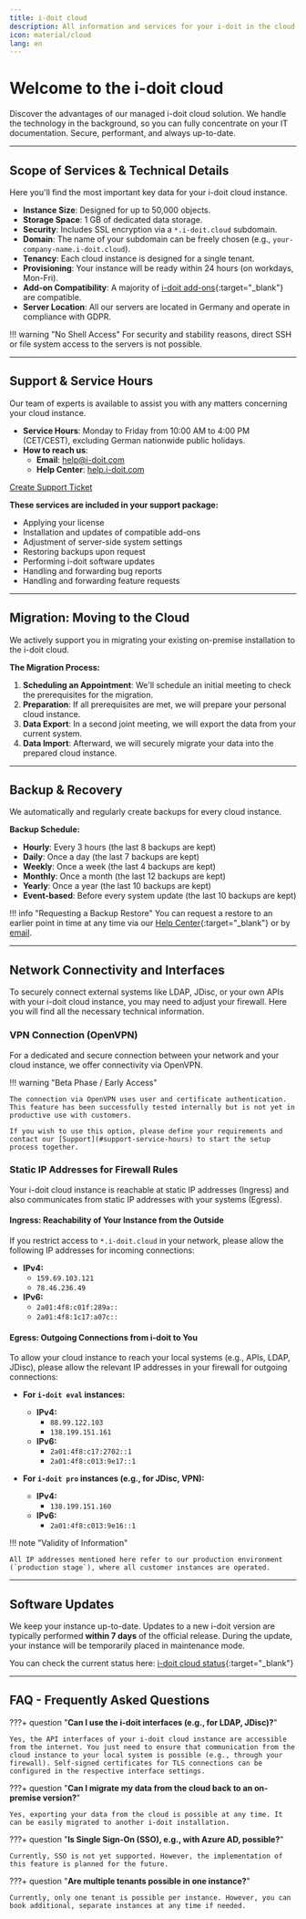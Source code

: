 ```yaml
---
title: i-doit cloud
description: All information and services for your i-doit in the cloud. Secure, maintained, and performant.
icon: material/cloud
lang: en
---
```


# Welcome to the i-doit cloud

Discover the advantages of our managed i-doit cloud solution. We handle the technology in the background, so you can fully concentrate on your IT documentation. Secure, performant, and always up-to-date.

---

## Scope of Services & Technical Details

Here you'll find the most important key data for your i-doit cloud instance.

* **Instance Size**: Designed for up to 50,000 objects.
* **Storage Space**: 1 GB of dedicated data storage.
* **Security**: Includes SSL encryption via a `*.i-doit.cloud` subdomain.
* **Domain**: The name of your subdomain can be freely chosen (e.g., `your-company-name.i-doit.cloud`).
* **Tenancy**: Each cloud instance is designed for a single tenant.
* **Provisioning**: Your instance will be ready within 24 hours (on workdays, Mon-Fri).
* **Add-on Compatibility**: A majority of [i-doit add-ons](https://www.i-doit.com/en/i-doit/add-ons/){:target="_blank"} are compatible.
* **Server Location**: All our servers are located in Germany and operate in compliance with GDPR.

!!! warning "No Shell Access"
    For security and stability reasons, direct SSH or file system access to the servers is not possible.

---

## Support & Service Hours

Our team of experts is available to assist you with any matters concerning your cloud instance.

* **Service Hours**: Monday to Friday from 10:00 AM to 4:00 PM (CET/CEST), excluding German nationwide public holidays.
* **How to reach us**:
    * **Email**: <a href="mailto:help@i-doit.com">help@i-doit.com</a>
    * **Help Center**: <a href="https://help.i-doit.com" target="_blank">help.i-doit.com</a>

<a href="https://help.i-doit.com" target="_blank" class="md-button md-button--primary">Create Support Ticket</a>

**These services are included in your support package:**

* Applying your license
* Installation and updates of compatible add-ons
* Adjustment of server-side system settings
* Restoring backups upon request
* Performing i-doit software updates
* Handling and forwarding bug reports
* Handling and forwarding feature requests

---

## Migration: Moving to the Cloud

We actively support you in migrating your existing on-premise installation to the i-doit cloud.

**The Migration Process:**

1.  **Scheduling an Appointment**: We'll schedule an initial meeting to check the prerequisites for the migration.
2.  **Preparation**: If all prerequisites are met, we will prepare your personal cloud instance.
3.  **Data Export**: In a second joint meeting, we will export the data from your current system.
4.  **Data Import**: Afterward, we will securely migrate your data into the prepared cloud instance.

---

## Backup & Recovery

We automatically and regularly create backups for every cloud instance.

**Backup Schedule:**

-   **Hourly**: Every 3 hours (the last 8 backups are kept)
-   **Daily**: Once a day (the last 7 backups are kept)
-   **Weekly**: Once a week (the last 4 backups are kept)
-   **Monthly**: Once a month (the last 12 backups are kept)
-   **Yearly**: Once a year (the last 10 backups are kept)
-   **Event-based**: Before every system update (the last 10 backups are kept)

!!! info "Requesting a Backup Restore"
    You can request a restore to an earlier point in time at any time via our [Help Center](https://help.i-doit.com){:target="_blank"} or by [email](mailto:help@i-doit.com).

---

## Network Connectivity and Interfaces

To securely connect external systems like LDAP, JDisc, or your own APIs with your i-doit cloud instance, you may need to adjust your firewall. Here you will find all the necessary technical information.

### VPN Connection (OpenVPN)

For a dedicated and secure connection between your network and your cloud instance, we offer connectivity via OpenVPN.

!!! warning "Beta Phase / Early Access"

    The connection via OpenVPN uses user and certificate authentication. This feature has been successfully tested internally but is not yet in productive use with customers.

    If you wish to use this option, please define your requirements and contact our [Support](#support-service-hours) to start the setup process together.

### Static IP Addresses for Firewall Rules

Your i-doit cloud instance is reachable at static IP addresses (Ingress) and also communicates from static IP addresses with your systems (Egress).

#### Ingress: Reachability of Your Instance from the Outside

If you restrict access to `*.i-doit.cloud` in your network, please allow the following IP addresses for incoming connections:

* **IPv4:**
    * `159.69.103.121`
    * `78.46.236.49`
* **IPv6:**
    * `2a01:4f8:c01f:289a::`
    * `2a01:4f8:1c17:a07c::`

#### Egress: Outgoing Connections from i-doit to You

To allow your cloud instance to reach your local systems (e.g., APIs, LDAP, JDisc), please allow the relevant IP addresses in your firewall for outgoing connections:

* **For `i-doit eval` instances:**
    * **IPv4:**
        * `88.99.122.103`
        * `138.199.151.161`
    * **IPv6:**
        * `2a01:4f8:c17:2702::1`
        * `2a01:4f8:c013:9e17::1`

* **For `i-doit pro` instances (e.g., for JDisc, VPN):**
    * **IPv4:**
        * `138.199.151.160`
    * **IPv6:**
        * `2a01:4f8:c013:9e16::1`

!!! note "Validity of Information"

    All IP addresses mentioned here refer to our production environment (`production stage`), where all customer instances are operated.

---

## Software Updates

We keep your instance up-to-date. Updates to a new i-doit version are typically performed **within 7 days** of the official release. During the update, your instance will be temporarily placed in maintenance mode.

You can check the current status here: [i-doit cloud status](https://status.docupike.com/affected/i-doit/){:target="_blank"}

---

## FAQ - Frequently Asked Questions

???+ question "**Can I use the i-doit interfaces (e.g., for LDAP, JDisc)?**"

    Yes, the API interfaces of your i-doit cloud instance are accessible from the internet. You just need to ensure that communication from the cloud instance to your local system is possible (e.g., through your firewall). Self-signed certificates for TLS connections can be configured in the respective interface settings.

???+ question "**Can I migrate my data from the cloud back to an on-premise version?**"

    Yes, exporting your data from the cloud is possible at any time. It can be easily migrated to another i-doit installation.

???+ question "**Is Single Sign-On (SSO), e.g., with Azure AD, possible?**"

    Currently, SSO is not yet supported. However, the implementation of this feature is planned for the future.

???+ question "**Are multiple tenants possible in one instance?**"

    Currently, only one tenant is possible per instance. However, you can book additional, separate instances at any time if needed.
